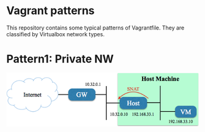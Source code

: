# Vagrant patterns
This repository contains some typical patterns of Vagrantfile. They are classified by Virtualbox network types.

# Pattern1: Private NW
![pattern01_private_network](https://github.com/takanabe/vagrant-patterns/blob/master/images/pattern1_private_network.png)

